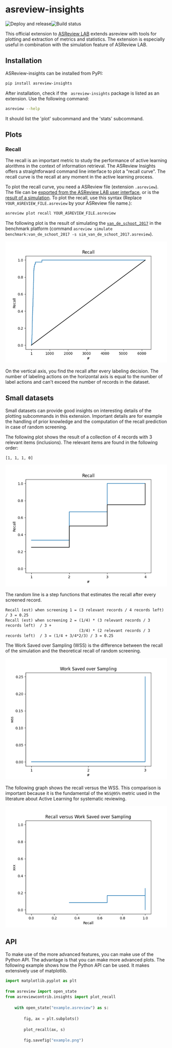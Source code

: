 # asreview-insights

![Deploy and release](https://github.com/asreview/asreview-insights/workflows/Deploy%20and%20release/badge.svg)![Build status](https://github.com/asreview/asreview-insights/workflows/test-suite/badge.svg)

This official extension to [ASReview
LAB](https://github.com/asreview/asreview) extends asreview with tools for
plotting and extraction of metrics and statistics. The extension is especially
useful in combination with the simulation feature of ASReview LAB.


## Installation

ASReview-insights can be installed from PyPI:

``` bash
pip install asreview-insights
```

After installation, check if the ` asreview-insights` package is listed as an
extension. Use the following command:

```bash
asreview --help
```

It should list the 'plot' subcommand and the 'stats' subcommand.

## Plots

### Recall

The recall is an important metric to study the performance of active learning
alorithms in the context of information retrieval. The ASReview Insights
offers a straightforward command line interface to plot a "recall curve". The
recall curve is the recall at any moment in the active learning process.

To plot the recall curve, you need a ASReview file (extension `.asreview`).
The file can be [exported from the ASReview LAB user interface](), or is the
[result of a simulation](). To plot the recall, use this syntax (Replace
`YOUR_ASREVIEW_FILE.asreview` by your ASReview file name.):

```bash
asreview plot recall YOUR_ASREVIEW_FILE.asreview
```

The following plot is the result of simulating the [`van_de_schoot_2017`]() in
the benchmark platform (command `asreview simulate
benchmark:van_de_schoot_2017 -s sim_van_de_schoot_2017.asreview`).

![Recall plot of Van de Schoot 2017](figures/tests_recall_sim_van_de_schoot_2017_1.png)

On the vertical axis, you find the recall after every labeling decision. The
number of labeling actions on the horizontal axis is equal to the number of
label actions and can't exceed the number of records in the dataset.


## Small datasets

Small datasets can provide good insights on interesting details of the
plotting subcommands in this extension. Important details are for example the
handling of prior knowledge and the computation of the recall prediction in
case of random screening.

The following plot shows the result of a collection of 4 records with 3
relevant items (inclusions). The relevant items are found in the following
order:

```
[1, 1, 1, 0]
```

![Recall of small dataset example](figures/tests_recall_small_dataset.png)

The random line is a step functions that estimates the recall after every
screened record.

```
Recall (est) when screening 1 = (3 relevant records / 4 records left)  / 3 = 0.25
Recall (est) when screening 2 = (1/4) * (3 relevant records / 3 records left)  / 3 +
                                (3/4) * (2 relevant records / 3 records left)  / 3 = (1/4 + 3/4*2/3) / 3 = 0.25

```

The Work Saved over Sampling (WSS) is the difference between the recall of the
simulation and the theoretical recall of random screening.


![Recall of small dataset example](figures/tests_wss_small_dataset.png)

The following graph shows the recall versus the WSS. This comparison is
important because it is the fundamental of the `WSS@95%` metric used in the
literature about Active Learning for systematic reviewing.

![Recall versus WSS of small dataset example](figures/tests_recall_wss_small_dataset.png)


## API

To make use of the more advanced features, you can make use of the Python API.
The advantage is that you can make more advanced plots. The following example
shows how the Python API can be used. It makes extensively use of matplotlib.

```python
import matplotlib.pyplot as plt

from asreview import open_state
from asreviewcontrib.insights import plot_recall

    with open_state("example.asreview") as s:

        fig, ax = plt.subplots()

        plot_recall(ax, s)

        fig.savefig("example.png")
```

